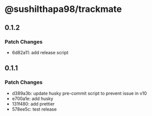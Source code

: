 # @sushilthapa98/trackmate

## 0.1.2

### Patch Changes

- 6d82a11: add release script

## 0.1.1

### Patch Changes

- d389a3b: update husky pre-commit script to prevent issue in v10
- e700a1e: add husky
- 131f480: add prettier
- 578ee5c: test release
